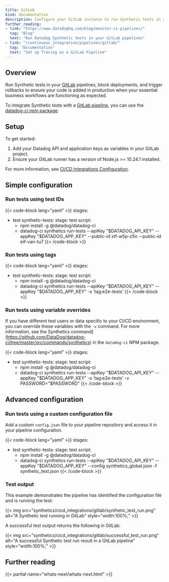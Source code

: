 ```yaml
---
title: GitLab
kind: documentation
description: Configure your GitLab instance to run Synthetic tests in your CI/CD pipelines.
further_reading:
- link: "https://www.datadoghq.com/blog/monitor-ci-pipelines/"
  tag: "Blog"
  text: "Run Datadog Synthetic tests in your GitLab pipelines"
- link: "/continuous_integration/pipelines/gitlab/"
  tag: "Documentation"
  text: "Set up Tracing on a GitLab Pipeline"
---
```


## Overview

Run Synthetic tests in your [GitLab][1] pipelines, block deployments, and trigger rollbacks to ensure your code is added in production when your essential business workflows are functioning as expected.

To integrate Synthetic tests with a [GitLab pipeline][2], you can use the [datadog-ci npm package][3].

## Setup

To get started:

1. Add your Datadog API and application keys as variables in your GitLab project.
2. Ensure your GitLab runner has a version of Node.js >= 10.24.1 installed.

For more information, see [CI/CD Integrations Configuration][4].

## Simple configuration

### Run tests using test IDs

{{< code-block lang="yaml" >}}
stages:
  - test
synthetic-tests:
  stage: test
  script:
    - npm install -g @datadog/datadog-ci
    - datadog-ci synthetics run-tests --apiKey "$DATADOG_API_KEY" --appKey "$DATADOG_APP_KEY" --public-id xtf-w5p-z5n --public-id eif-van-tu7
{{< /code-block >}}

### Run tests using tags

{{< code-block lang="yaml" >}}
stages:
  - test
synthetic-tests:
  stage: test
  script:
    - npm install -g @datadog/datadog-ci
    - datadog-ci synthetics run-tests --apiKey "$DATADOG_API_KEY" --appKey "$DATADOG_APP_KEY" -s ‘tag:e2e-tests’
{{< /code-block >}}

### Run tests using variable overrides

If you have different test users or data specific to your CI/CD environment, you can override these variables with the `-v` command. For more information, see the Synthetics command](https://github.com/DataDog/datadog-ci/tree/master/src/commands/synthetics) in the `datadog-ci` NPM package.

{{< code-block lang="yaml" >}}
stages:
  - test
synthetic-tests:
  stage: test
  script:
    - npm install -g @datadog/datadog-ci
    - datadog-ci synthetics run-tests --apiKey "$DATADOG_API_KEY" --appKey "$DATADOG_APP_KEY" -s ‘tag:e2e-tests’ -v PASSWORD=”$PASSWORD”
{{< /code-block >}}

## Advanced configuration

### Run tests using a custom configuration file

Add a custom `config.json` file to your pipeline repository and access it in your pipeline configuration.

{{< code-block lang="yaml" >}}
stages:
  - test
synthetic-tests:
  stage: test
  script:
    - npm install -g @datadog/datadog-ci
    - datadog-ci synthetics run-tests --apiKey "$DATADOG_API_KEY" --appKey "$DATADOG_APP_KEY" --config synthetics_global.json -f synthetic_test.json
{{< /code-block >}}

### Test output

This example demonstrates the pipeline has identified the configuration file and is running the test:

{{< img src="synthetics/cicd_integrations/gitlab/synthetic_test_run.png" alt="A Synthetic test running in GitLab" style="width:100%;" >}}

A successful test output returns the following in GitLab:

{{< img src="synthetics/cicd_integrations/gitlab/successful_test_run.png" alt="A successful Synthetic test run result in a GitLab pipeline" style="width:100%;" >}}


## Further reading

{{< partial name="whats-next/whats-next.html" >}}

[1]: /integrations/gitlab/
[2]: https://docs.gitlab.com/ee/ci/pipelines/
[3]: https://www.npmjs.com/package/@datadog/datadog-ci
[4]: /synthetics/cicd_integrations/configuration
